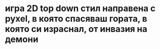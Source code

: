# игра 2D top down стил направена с pyxel, в която спасяваш гората, в която си израснал, от инвазия на демони
